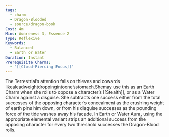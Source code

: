 ```yaml
---
tags:
  - charm
  - Dragon-Blooded
  - source/dragon-book
Cost: 4m
Mins: Awareness 3, Essence 2
Type: Reflexive
Keywords:
  - Balanced
  - Earth or Water
Duration: Instant
Prerequisite Charms:
  - "[[Cloud-Piercing Focus]]"
---
```

The Terrestrial’s attention falls on thieves and cowards likealeadweightdroppingintoone’sstomach.Shemay use this as an Earth Charm when she rolls to oppose a character’s [[Stealth]], or as a Water Charm against a disguise. She subtracts one success either from the total successes of the opposing character’s concealment as the crushing weight of earth pins him down, or from his disguise successes as the pounding force of the tide washes away his facade. In Earth or Water Aura, using the appropriate elemental variant strips an additional success from the opposing character for every two threshold successes the Dragon-Blood rolls.